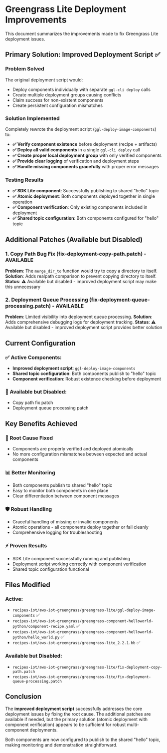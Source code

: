 # Greengrass Lite Deployment Improvements

This document summarizes the improvements made to fix Greengrass Lite deployment issues.

## Primary Solution: Improved Deployment Script ✅

### Problem Solved
The original deployment script would:
- Deploy components individually with separate `ggl-cli deploy` calls
- Create multiple deployment groups causing conflicts
- Claim success for non-existent components
- Create persistent configuration mismatches

### Solution Implemented
Completely rewrote the deployment script (`ggl-deploy-image-components`) to:
- **✅ Verify component existence** before deployment (recipe + artifacts)
- **✅ Deploy all valid components** in a single `ggl-cli deploy` call
- **✅ Create proper local deployment group** with only verified components
- **✅ Provide clear logging** of verification and deployment steps
- **✅ Handle missing components gracefully** with proper error messages

### Testing Results
- **✅ SDK Lite component**: Successfully publishing to shared "hello" topic
- **✅ Atomic deployment**: Both components deployed together in single operation
- **✅ Component verification**: Only existing components included in deployment
- **✅ Shared topic configuration**: Both components configured for "hello" topic

## Additional Patches (Available but Disabled)

### 1. Copy Path Bug Fix (fix-deployment-copy-path.patch) - AVAILABLE
**Problem**: The `merge_dir_to` function would try to copy a directory to itself.
**Solution**: Adds realpath comparison to prevent copying directory to itself.
**Status**: ⚠️ Available but disabled - improved deployment script may make this unnecessary

### 2. Deployment Queue Processing (fix-deployment-queue-processing.patch) - AVAILABLE  
**Problem**: Limited visibility into deployment queue processing.
**Solution**: Adds comprehensive debugging logs for deployment tracking.
**Status**: ⚠️ Available but disabled - improved deployment script provides better solution

## Current Configuration

### ✅ Active Components:
- **Improved deployment script**: `ggl-deploy-image-components`
- **Shared topic configuration**: Both components publish to "hello" topic
- **Component verification**: Robust existence checking before deployment

### 📁 Available but Disabled:
- Copy path fix patch
- Deployment queue processing patch

## Key Benefits Achieved

### 🔧 Root Cause Fixed
- Components are properly verified and deployed atomically
- No more configuration mismatches between expected and actual components

### 📊 Better Monitoring  
- Both components publish to shared "hello" topic
- Easy to monitor both components in one place
- Clear differentiation between component messages

### 🛡️ Robust Handling
- Graceful handling of missing or invalid components
- Atomic operations - all components deploy together or fail cleanly
- Comprehensive logging for troubleshooting

### ⚡ Proven Results
- SDK Lite component successfully running and publishing
- Deployment script working correctly with component verification
- Shared topic configuration functional

## Files Modified

### Active:
- `recipes-iot/aws-iot-greengrass/greengrass-lite/ggl-deploy-image-components` ✅
- `recipes-iot/aws-iot-greengrass/greengrass-component-helloworld-python/component-recipe.yaml` ✅
- `recipes-iot/aws-iot-greengrass/greengrass-component-helloworld-python/hello_world.py` ✅
- `recipes-iot/aws-iot-greengrass/greengrass-lite_2.2.1.bb` ✅

### Available but Disabled:
- `recipes-iot/aws-iot-greengrass/greengrass-lite/fix-deployment-copy-path.patch`
- `recipes-iot/aws-iot-greengrass/greengrass-lite/fix-deployment-queue-processing.patch`

## Conclusion

The **improved deployment script** successfully addresses the core deployment issues by fixing the root cause. The additional patches are available if needed, but the primary solution (atomic deployment with component verification) appears to be sufficient for robust multi-component deployments.

Both components are now configured to publish to the shared "hello" topic, making monitoring and demonstration straightforward.
